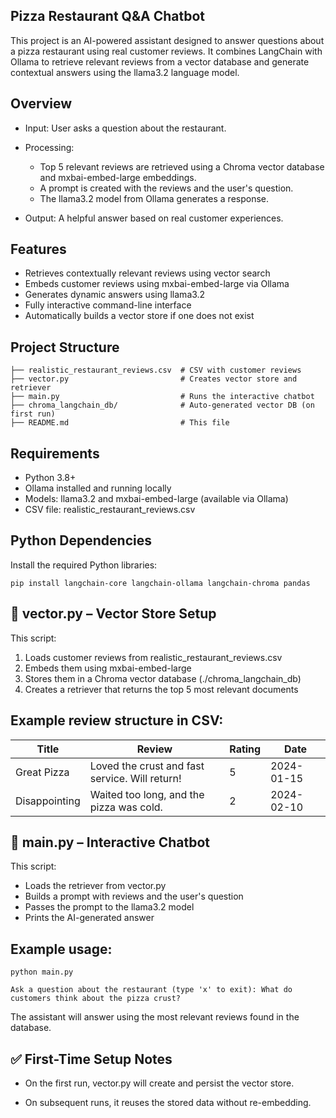## Pizza Restaurant Q&A Chatbot
This project is an AI-powered assistant designed to answer questions about a pizza restaurant using real customer reviews. It combines LangChain with Ollama to retrieve relevant reviews from a vector database and generate contextual answers using the llama3.2 language model.

## Overview
- Input: User asks a question about the restaurant.

- Processing:
  - Top 5 relevant reviews are retrieved using a Chroma vector database and mxbai-embed-large embeddings.
  - A prompt is created with the reviews and the user's question.
  - The llama3.2 model from Ollama generates a response.

- Output: A helpful answer based on real customer experiences.


## Features
- Retrieves contextually relevant reviews using vector search
- Embeds customer reviews using mxbai-embed-large via Ollama
- Generates dynamic answers using llama3.2
- Fully interactive command-line interface
- Automatically builds a vector store if one does not exist

## Project Structure
```.
├── realistic_restaurant_reviews.csv  # CSV with customer reviews
├── vector.py                         # Creates vector store and retriever
├── main.py                           # Runs the interactive chatbot
├── chroma_langchain_db/              # Auto-generated vector DB (on first run)
├── README.md                         # This file
```

## Requirements
- Python 3.8+
- Ollama installed and running locally
- Models: llama3.2 and mxbai-embed-large (available via Ollama)
- CSV file: realistic_restaurant_reviews.csv

## Python Dependencies
Install the required Python libraries:

```pip install langchain-core langchain-ollama langchain-chroma pandas```

## 🧩 vector.py – Vector Store Setup
This script:

1. Loads customer reviews from realistic_restaurant_reviews.csv
2. Embeds them using mxbai-embed-large
3. Stores them in a Chroma vector database (./chroma_langchain_db)
4. Creates a retriever that returns the top 5 most relevant documents

## Example review structure in CSV:
|Title|	Review|	Rating|	Date|
|-----|-------|-------|-----|
|Great Pizza|	Loved the crust and fast service. Will return!|	5 |	2024-01-15|
|Disappointing|	Waited too long, and the pizza was cold.|	2	| 2024-02-10 |

## 🤖 main.py – Interactive Chatbot
This script:
  - Loads the retriever from vector.py
  - Builds a prompt with reviews and the user's question
  - Passes the prompt to the llama3.2 model
  - Prints the AI-generated answer

## Example usage:
```python main.py```

```------------------------
Ask a question about the restaurant (type 'x' to exit): What do customers think about the pizza crust?
```
The assistant will answer using the most relevant reviews found in the database.

## ✅ First-Time Setup Notes
- On the first run, vector.py will create and persist the vector store.

- On subsequent runs, it reuses the stored data without re-embedding.



